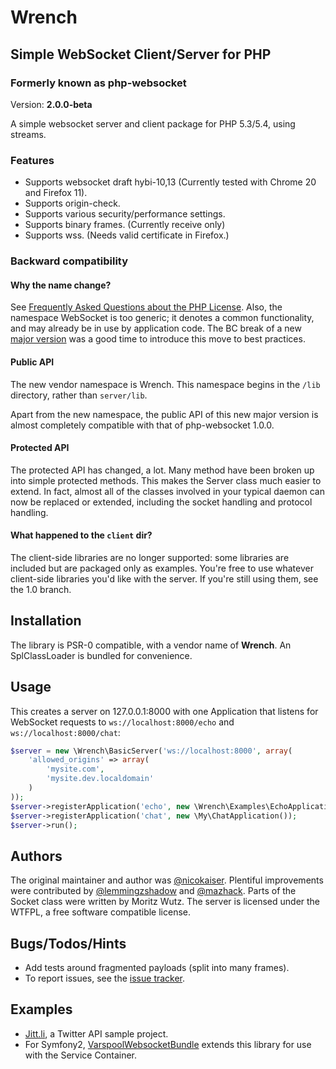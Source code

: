<!-- vim: set tw=79 sw=4 ts=4 et ft=markdown : -->
# Wrench
## Simple WebSocket Client/Server for PHP
### Formerly known as php-websocket

Version: **2.0.0-beta**

A simple websocket server and client package for PHP 5.3/5.4, using
streams.

### Features

- Supports websocket draft hybi-10,13 (Currently tested with Chrome 20 and
  Firefox 11).
- Supports origin-check.
- Supports various security/performance settings.
- Supports binary frames. (Currently receive only)
- Supports wss. (Needs valid certificate in Firefox.)

### Backward compatibility

#### Why the name change?

See [Frequently Asked Questions about the PHP License](http://php.net/license/index.php#fac-lic).
Also, the namespace WebSocket is too generic; it denotes a common functionality,
and may already be in use by application code. The BC break of a new
[major version](http://semver.org/) was a good time to introduce this move
to best practices.

#### Public API

The new vendor namespace is Wrench. This namespace begins in the `/lib`
directory, rather than `server/lib`.

Apart from the new namespace, the public API of this new major version is
almost completely compatible with that of php-websocket 1.0.0.

#### Protected API

The protected API has changed, a lot. Many method have been broken up into
simple protected methods. This makes the Server class much easier to extend. In
fact, almost all of the classes involved in your typical daemon can now be
replaced or extended, including the socket handling and protocol handling.

#### What happened to the `client` dir?

The client-side libraries are no longer supported: some libraries are included
but are packaged only as examples. You're free to use whatever client-side
libraries you'd like with the server. If you're still using them, see the 1.0
branch.

## Installation

The library is PSR-0 compatible, with a vendor name of **Wrench**. An
SplClassLoader is bundled for convenience.

## Usage

This creates a server on 127.0.0.1:8000 with one Application that listens for
WebSocket requests to `ws://localhost:8000/echo` and `ws://localhost:8000/chat`:

```php
$server = new \Wrench\BasicServer('ws://localhost:8000', array(
    'allowed_origins' => array(
        'mysite.com',
        'mysite.dev.localdomain'
    )
));
$server->registerApplication('echo', new \Wrench\Examples\EchoApplication());
$server->registerApplication('chat', new \My\ChatApplication());
$server->run();
```
## Authors

The original maintainer and author was
[@nicokaiser](https://github.com/nicokaiser). Plentiful improvements were
contributed by [@lemmingzshadow](https://github.com/lemmingzshadow) and
[@mazhack](https://github.com/mazhack). Parts of the Socket class were written
by Moritz Wutz. The server is licensed under the WTFPL, a free software compatible
license.

## Bugs/Todos/Hints

- Add tests around fragmented payloads (split into many frames).
- To report issues, see the [issue tracker](https://github.com/varspool/Wrench/issues).

## Examples

- [Jitt.li](http://jitt.li), a Twitter API sample project.
- For Symfony2, [VarspoolWebsocketBundle](https://github.com/varspool/WebsocketBundle)
  extends this library for use with the Service Container.
